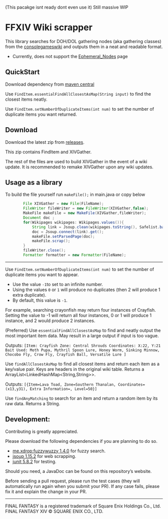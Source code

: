 (This pacakge isnt ready dont even use it) Still massive WIP


# FFXIV Wiki scrapper
This library searches for DOH/DOL gathering nodes (aka gathering classes) from
the [consolegameswiki](https://ffxiv.consolegameswiki.com/wiki/Unspoiled_Nodes)
and outputs them in a neat and readable format.

- Currently, does not support the
  [Ephemeral_Nodes](https://ffxiv.consolegameswiki.com/wiki/Ephemeral_Nodes) page

## QuickStart
Download dependency from [maven central](https://search.maven.org/artifact/io.github.Core310/FFXIV-Wiki-Fetcher/1.0.0/jar)

Use `FindItem.essentialFindAllClosestAsMap(String input)` to find the closest items neatly.

Use `FindItem.setNumberOfDuplicateItems(int num)` to set the number of duplicate items you want returned.

## Download
Download the latest zip from [releases](https://github.com/Core310/FFXIV-Wiki-Fetcher/releases).

This zip contains FindItem and XIVGather.

The rest of the files are used to build XIVGather in the event of a wiki update.
It is recommended to remake XIVGather upon any wiki updates.

## Usage as a library

To build the file yourself run `makeFile();` in main.java or copy below
```java
        File XIVGather = new File(FileName);
        FileWriter fileWriter = new FileWriter(XIVGather,false);
        MakeFile makeFile = new MakeFile(XIVGather,fileWriter);
        Document doc ;
        for(Wikipages wikipages: Wikipages.values()){
            String link = Jsoup.clean(wikipages.toString(), Safelist.basic());
            doc = Jsoup.connect(link).get();
            makeFile.setParsedPage(doc);
            makeFile.scrap();
        }
        fileWriter.close();
        Formatter formatter = new Formatter(FileName);
```

---
Use `FindItem.setNumberOfDuplicateItems(int num)` to set the number of duplicate items you want to appear.
- Use the value `-1`to set to an infinite number.
- Using the values `0` or `1` will produce no duplicates (then 2 will produce 1 extra duplicate).
- By default, this value is `-1`.

For example, searching crayonfish may return four instances of Crayfish. Setting the value to -1 will return all four instances,
0 or 1 will produce 1 instance, and 2 would produce 2 instances.

(Preferred) Use `essentialFindAllClosestAsMap` to find and neatly output the most
important item data. May result in a large output if input is too vague.

Outputs: `[Item: Crayfish
Zone: Central Shrouds
Coordinates: X:22, Y:21
Bait Used: Moth Pupa, Mythril Spoon Lure, Honey Worm,
Sinking Minnow, Chocobo Fly, Crow Fly, Crayfish Ball, Versatile Lure
]`

Use `findAllClosestAsMap` to find all closest items and return each item as a key/value pair.
Keys are headers in the original wiki table. Returns a ArrayList<LinkedHashMap<String,String>>.

Outputs: `[{Item=Lava Toad, Zone=Southern Thanalan, Coordinates=(x13,y31), Extra Information=, Level=50}]`

Use `findAnyMatching` to search for an item and return a random item by its raw data.
Returns a String.

## Development:
Contributing is greatly appreciated.

Please download the following dependencies if you are planning to do so.
- [me.xdrop:fuzzywuzzy 1.4.0](https://github.com/xdrop/fuzzywuzzy) for fuzzy search.
- [jsoup 1.15.2](https://jsoup.org/) for web scrapping.
- [junit 5.8.2](https://github.com/junit-team/junit5) for testing.

Should you need, a JavaDoc can be found on this repository’s website.

Before sending a pull request, please run the test cases (they will automatically run again when you
submit your PR). If any case fails, please fix it and explain the change in your PR.

---
FINAL FANTASY is a registered trademark of Square Enix Holdings Co., Ltd.<br />
FINAL FANTASY XIV © SQUARE ENIX CO., LTD.
